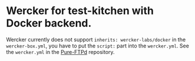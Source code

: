 # Wercker for test-kitchen with Docker backend.

Wercker currently does not support `inherits: wercker-labs/docker` in
the `wercker-box.yml`, you have to put the `script:` part into the `wercker.yml`. See
the `wercker.yml` in the [Pure-FTPd](https://github.com/Aigeruth/pure-ftpd) repository.
